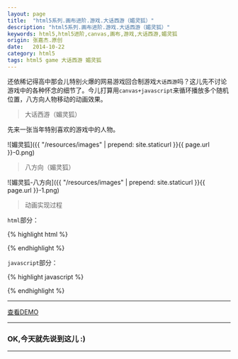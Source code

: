 ```yaml
---
layout: page
title:  "html5系列.画布进阶.游戏.大话西游（媚灵狐）"
description: "html5系列.画布进阶.游戏.大话西游（媚灵狐）"
keywords: html5,html5进阶,canvas,画布,游戏,大话西游,媚灵狐
origin: 张嘉杰.原创
date:   2014-10-22
category: html5
tags: html5 game 大话西游 媚灵狐
---
```

还依稀记得高中那会儿特别火爆的网易游戏回合制游戏`大话西游`吗？这儿先不讨论游戏中的各种怀念的细节了。今儿打算用`canvas+javascript`来循环播放多个随机位置，八方向人物移动的动画效果。
<!--more-->

> 大话西游（媚灵狐）

先来一张当年特别喜欢的游戏中的人物。

![媚灵狐]({{ "/resources/images" | prepend: site.staticurl }}{{ page.url }}-0.png)  

> 八方向（媚灵狐）

![媚灵狐-八方向]({{ "/resources/images" | prepend: site.staticurl }}{{ page.url }}-1.png)  

> 动画实现过程

`html`部分：

{% highlight html %}



{% endhighlight %}

`javascript`部分：

{% highlight javascript %}



{% endhighlight %}

-----------------------

<a class="btn btn-primary btn-sm" href="/resources/demo{{ page.url}}.html" target="_blank">查看DEMO</a> 

-----------------------

### OK,今天就先说到这儿 :)

-----------------------


